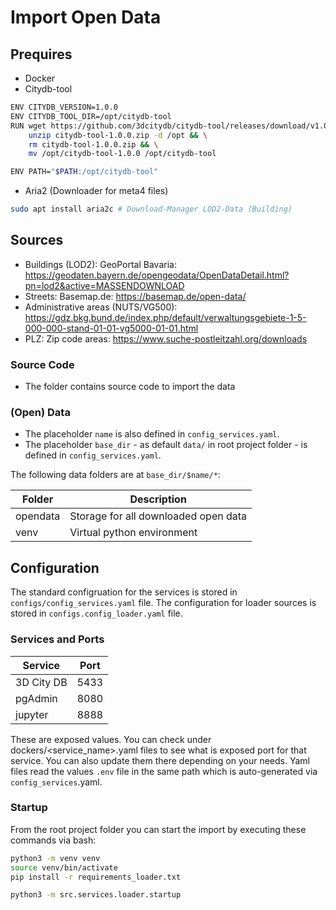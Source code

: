 # Import Open Data

## Prequires
- Docker
- Citydb-tool
```bash
ENV CITYDB_VERSION=1.0.0
ENV CITYDB_TOOL_DIR=/opt/citydb-tool
RUN wget https://github.com/3dcitydb/citydb-tool/releases/download/v1.0.0/citydb-tool-1.0.0.zip && \
    unzip citydb-tool-1.0.0.zip -d /opt && \
    rm citydb-tool-1.0.0.zip && \
    mv /opt/citydb-tool-1.0.0 /opt/citydb-tool

ENV PATH="$PATH:/opt/citydb-tool"
```

- Aria2 (Downloader for meta4 files)
```bash
sudo apt install aria2c # Download-Manager LOD2-Data (Building)
```

## Sources
- Buildings (LOD2): GeoPortal Bavaria: https://geodaten.bayern.de/opengeodata/OpenDataDetail.html?pn=lod2&active=MASSENDOWNLOAD
- Streets: Basemap.de: https://basemap.de/open-data/
- Administrative areas (NUTS/VG500): https://gdz.bkg.bund.de/index.php/default/verwaltungsgebiete-1-5-000-000-stand-01-01-vg5000-01-01.html
- PLZ: Zip code areas: https://www.suche-postleitzahl.org/downloads

### Source Code
- The folder contains source code to import the data

### (Open) Data
- The placeholder `name` is also defined in `config_services.yaml`.
- The placeholder `base_dir` - as default `data/` in root project folder - is defined in `config_services.yaml`.

The following data folders are at `base_dir/$name/*`:

| Folder   | Description                          |
|----------|--------------------------------------|
| opendata | Storage for all downloaded open data |
| venv     | Virtual python environment           |


## Configuration
 The standard configruation for the services is stored in `configs/config_services.yaml` file.
 The configuration for loader sources is stored in `configs.config_loader.yaml` file.

### Services and Ports
| Service                     | Port |
|-----------------------------|------|
| 3D City DB                  | 5433 |
| pgAdmin                     | 8080 |
| jupyter                     | 8888 |

These are exposed values. You can check under dockers/<service_name>.yaml files to see what is exposed port for that service.
You can also update them there depending on your needs.
Yaml files read the values `.env` file in the same path which is auto-generated via `config_services`.yaml.

### Startup
From the root project folder you can start the import by executing these commands via bash:
```bash
python3 -m venv venv
source venv/bin/activate
pip install -r requirements_loader.txt 

python3 -m src.services.loader.startup
```


